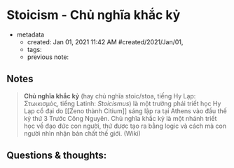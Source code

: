 # Stoicism - Chủ nghĩa khắc kỷ

- metadata
	- created: Jan 01, 2021 11:42 AM #created/2021/Jan/01,
	- tags:
	- previous note:

## Notes
>**Chủ nghĩa khắc kỷ** (hay chủ nghĩa stoic/stoa, tiếng Hy Lạp: Στωικισμός, tiếng Latinh: _Stoicismus_) là một trường phái triết học Hy Lạp cổ đại do [[Zeno thành Citium]] sáng lập ra tại Athens vào đầu thế kỷ thứ 3 Trước Công Nguyên. Chủ nghĩa khắc kỷ là một nhánh triết học về đạo đức con người, thứ được tạo ra bằng logic và cách mà con người nhìn nhận bản chất thế giới. (Wiki)


## Questions & thoughts:

